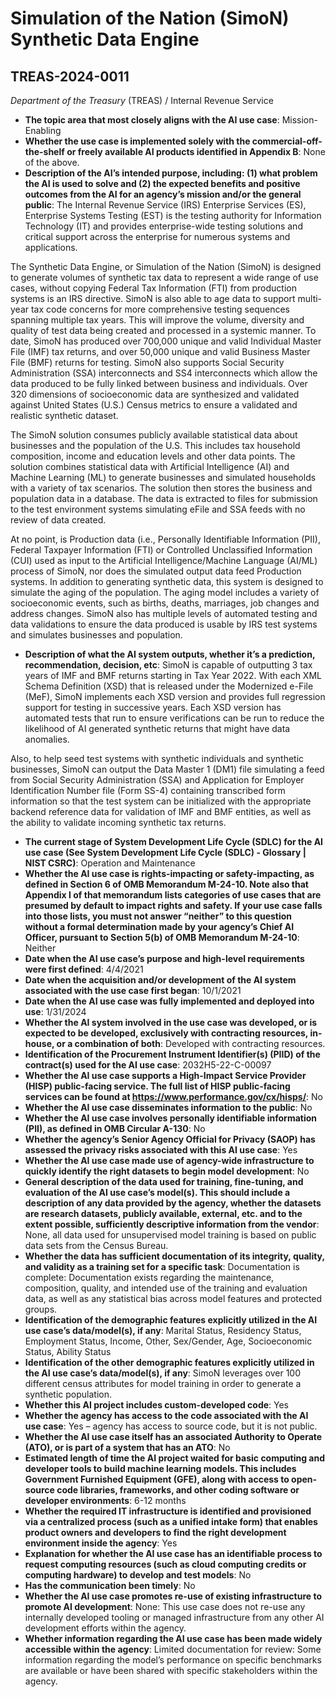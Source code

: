 # Simulation of the Nation (SimoN) Synthetic Data Engine
## TREAS-2024-0011
_Department of the Treasury_ (TREAS) / Internal Revenue Service


+ **The topic area that most closely aligns with the AI use case**: Mission-Enabling
+ **Whether the use case is implemented solely with the commercial-off-the-shelf or freely available AI products identified in Appendix B**: None of the above.
+ **Description of the AI’s intended purpose, including: (1) what problem the AI is used to solve and (2) the expected benefits and positive outcomes from the AI for an agency’s mission and/or the general public**: The Internal Revenue Service (IRS) Enterprise Services (ES), Enterprise Systems Testing (EST) is the testing authority for Information Technology (IT) and provides enterprise-wide testing solutions and critical support across the enterprise for numerous systems and applications.  

The Synthetic Data Engine, or Simulation of the Nation (SimoN) is designed to generate volumes of synthetic tax data to represent a wide range of use cases, without copying Federal Tax Information (FTI) from production systems is an IRS directive.  SimoN is also able to age data to support multi-year tax code concerns for more comprehensive testing sequences spanning multiple tax years. This will improve the volume, diversity and quality of test data being created and processed in a systemic manner. To date, SimoN has produced over 700,000 unique and valid Individual Master File (IMF) tax returns, and over 50,000 unique and valid Business Master File (BMF) returns for testing. SimoN also supports Social Security Administration (SSA) interconnects and SS4 interconnects which allow the data produced to be fully linked between business and individuals. Over 320 dimensions of socioeconomic data are synthesized and validated against United States (U.S.) Census metrics to ensure a validated and realistic synthetic dataset. 

The SimoN solution consumes publicly available statistical data about businesses and the population of the U.S. This includes tax household composition, income and education levels and other data points. The solution combines statistical data with Artificial Intelligence (AI) and Machine Learning (ML) to generate businesses and simulated households with a variety of tax scenarios. The solution then stores the business and population data in a database.  The data is extracted to files for submission to the test environment systems simulating eFile and SSA feeds with no review of data created.

At no point, is Production data (i.e., Personally Identifiable Information (PII), Federal Taxpayer Information (FTI) or Controlled Unclassified Information (CUI) used as input to the Artificial Intelligence/Machine Language (AI/ML) process of SimoN, nor does the simulated output data feed Production systems. In addition to generating synthetic data, this system is designed to simulate the aging of the population. The aging model includes a variety of socioeconomic events, such as births, deaths, marriages, job changes and address changes. SimoN also has multiple levels of automated testing and data validations to ensure the data produced is usable by IRS test systems and simulates businesses and population.
+ **Description of what the AI system outputs, whether it’s a prediction, recommendation, decision, etc**: SimoN is capable of outputting 3 tax years of IMF and BMF returns starting in Tax Year 2022. With each XML Schema Definition (XSD) that is released under the Modernized e-File (MeF), SimoN implements each XSD version and provides full regression support for testing in successive years. Each XSD version has automated tests that run to ensure verifications can be run to reduce the likelihood of AI generated synthetic returns that might have data anomalies. 

Also, to help seed test systems with synthetic individuals and synthetic businesses, SimoN can output the Data Master 1 (DM1) file simulating a feed from Social Security Administration (SSA) and Application for Employer Identification Number file (Form SS-4) containing transcribed form information so that the test system can be initialized with the appropriate backend reference data for validation of IMF and BMF entities, as well as the ability to validate incoming synthetic tax returns.
+ **The current stage of System Development Life Cycle (SDLC) for the AI use case (See System Development Life Cycle (SDLC) - Glossary | NIST CSRC)**: Operation and Maintenance
+ **Whether the AI use case is rights-impacting or safety-impacting, as defined in Section 6 of OMB Memorandum M-24-10. Note also that Appendix I of that memorandum lists categories of use cases that are presumed by default to impact rights and safety. If your use case falls into those lists, you must not answer “neither” to this question without a formal determination made by your agency’s Chief AI Officer, pursuant to Section 5(b) of OMB Memorandum M-24-10**: Neither
+ **Date when the AI use case’s purpose and high-level requirements were first defined**: 4/4/2021
+ **Date when the acquisition and/or development of the AI system associated with the use case first began**: 10/1/2021
+ **Date when the AI use case was fully implemented and deployed into use**: 1/31/2024
+ **Whether the AI system involved in the use case was developed, or is expected to be developed, exclusively with contracting resources, in-house, or a combination of both**: Developed with contracting resources.
+ **Identification of the Procurement Instrument Identifier(s) (PIID) of the contract(s) used for the AI use case**: 2032H5-22-C-00097
+ **Whether the AI use case supports a High-Impact Service Provider (HISP) public-facing service. The full list of HISP public-facing services can be found at https://www.performance.gov/cx/hisps/**: No
+ **Whether the AI use case disseminates information to the public**: No
+ **Whether the AI use case involves personally identifiable information (PII), as defined in OMB Circular A-130**: No
+ **Whether the agency’s Senior Agency Official for Privacy (SAOP) has assessed the privacy risks associated with this AI use case**: Yes
+ **Whether the AI use case made use of agency-wide infrastructure to quickly identify the right datasets to begin model development**: No
+ **General description of the data used for training, fine-tuning, and evaluation of the AI use case’s model(s). This should include a description of any data provided by the agency, whether the datasets are research datasets, publicly available, external, etc. and to the extent possible, sufficiently descriptive information from the vendor**: None, all data used for unsupervised model training is based on public data sets from the Census Bureau.
+ **Whether the data has sufficient documentation of its integrity, quality, and validity as a training set for a specific task**: Documentation is complete: Documentation exists regarding the maintenance, composition, quality, and intended use of the training and evaluation data, as well as any statistical bias across model features and protected groups.
+ **Identification of the demographic features explicitly utilized in the AI use case’s data/model(s), if any**: Marital Status, Residency Status, Employment Status, Income, Other, Sex/Gender, Age, Socioeconomic Status, Ability Status
+ **Identification of the other demographic features explicitly utilized in the AI use case’s data/model(s), if any**: SimoN leverages over 100 different census attributes for model training in order to generate a synthetic population.
+ **Whether this AI project includes custom-developed code**: Yes
+ **Whether the agency has access to the code associated with the AI use case**: Yes – agency has access to source code, but it is not public.
+ **Whether the AI use case itself has an associated Authority to Operate (ATO), or is part of a system that has an ATO**: No
+ **Estimated length of time the AI project waited for basic computing and developer tools to build machine learning models. This includes Government Furnished Equipment (GFE), along with access to open-source code libraries, frameworks, and other coding software or developer environments**: 6-12 months
+ **Whether the required IT infrastructure is identified and provisioned via a centralized process (such as a unified intake form) that enables product owners and developers to find the right development environment inside the agency**: Yes
+ **Explanation for whether the AI use case has an identifiable process to request computing resources (such as cloud computing credits or computing hardware) to develop and test models**: No
+ **Has the communication been timely**: No
+ **Whether the AI use case promotes re-use of existing infrastructure to promote AI development**: None: This use case does not re-use any internally developed tooling or managed infrastructure from any other AI development efforts within the agency.
+ **Whether information regarding the AI use case has been made widely accessible within the agency**: Limited documentation for review: Some information regarding the model’s performance on specific benchmarks are available or have been shared with specific stakeholders within the agency.